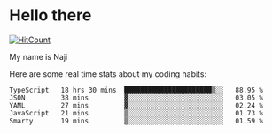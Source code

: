 # Hello there

[![HitCount](http://hits.dwyl.com/na-ji/na-ji.svg)](https://youtu.be/dQw4w9WgXcQ)

My name is Naji

Here are some real time stats about my coding habits:

<!--START_SECTION:waka-->
```text
TypeScript   18 hrs 30 mins  ██████████████████████▒░░   88.95 % 
JSON         38 mins         ▓░░░░░░░░░░░░░░░░░░░░░░░░   03.05 % 
YAML         27 mins         ▓░░░░░░░░░░░░░░░░░░░░░░░░   02.24 % 
JavaScript   21 mins         ▒░░░░░░░░░░░░░░░░░░░░░░░░   01.73 % 
Smarty       19 mins         ▒░░░░░░░░░░░░░░░░░░░░░░░░   01.59 % 
```
<!--END_SECTION:waka-->
